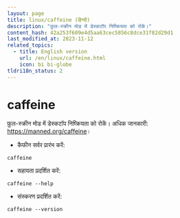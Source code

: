 ```yaml
---
layout: page
title: linux/caffeine (हिन्दी)
description: "फ़ुल-स्क्रीन मोड में डेस्कटॉप निष्क्रियता को रोकें।"
content_hash: 42a253f609e4d5aa63cec5856c8dce31f82d29d1
last_modified_at: 2023-11-12
related_topics:
  - title: English version
    url: /en/linux/caffeine.html
    icon: bi bi-globe
tldri18n_status: 2
---
```

# caffeine

फ़ुल-स्क्रीन मोड में डेस्कटॉप निष्क्रियता को रोकें।
अधिक जानकारी: <https://manned.org/caffeine>।

- कैफीन सर्वर प्रारंभ करें:

`caffeine`

- सहायता प्रदर्शित करें:

`caffeine --help`

- संस्करण प्रदर्शित करें:

`caffeine --version`
